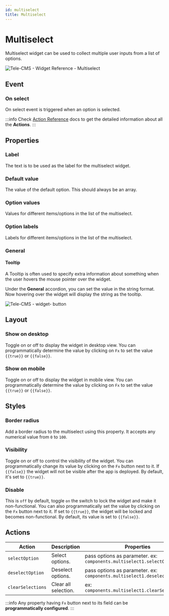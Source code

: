 ```yaml
---
id: multiselect
title: Multiselect
---
```

# Multiselect

Multiselect widget can be used to collect multiple user inputs from a list of options.

<div style={{textAlign: 'center'}}>

![Tele-CMS - Widget Reference - Multiselect](/img/widgets/multiselect/multi.gif)

</div>

## Event

### On select

On select event is triggered when an option is selected.

:::info
Check [Action Reference](/docs/actions/show-alert) docs to get the detailed information about all the **Actions**.
:::

## Properties

### Label

The text is to be used as the label for the multiselect widget.

### Default value

The value of the default option. This should always be an array.

### Option values

Values for different items/options in the list of the multiselect.

### Option labels

Labels for different items/options in the list of the multiselect.

### General

#### Tooltip

A Tooltip is often used to specify extra information about something when the user hovers the
mouse pointer over the widget.

Under the <b>General</b> accordion, you can set the value in the string format.
Now hovering over the widget will display the string as the tooltip.

<div style={{textAlign: 'center'}}>

![Tele-CMS - widget- button](/img/tooltip.png)

</div>

## Layout

### Show on desktop

Toggle on or off to display the widget in desktop view. You can programmatically determine the value by clicking on `Fx` to set the value `{{true}}` or `{{false}}`.

### Show on mobile

Toggle on or off to display the widget in mobile view. You can programmatically determine the value by clicking on `Fx` to set the value `{{true}}` or `{{false}}`.

## Styles

### Border radius

Add a border radius to the multiselect using this property. It accepts any numerical value from `0` to `100`.

### Visibility

Toggle on or off to control the visibility of the widget. You can programmatically change its value by clicking on the `Fx` button next to it. If `{{false}}` the widget will not be visible after the app is deployed. By default, it's set to `{{true}}`.

### Disable

This is `off` by default, toggle `on` the switch to lock the widget and make it non-functional. You can also programmatically set the value by clicking on the `Fx` button next to it. If set to `{{true}}`, the widget will be locked and becomes non-functional. By default, its value is set to `{{false}}`.

## Actions

| Action      | Description | Properties |
| ----------- | ----------- | ------------------ |
| `selectOption` | Select options. | pass options as parameter. ex: `components.multiselect1.selectOption(1)` |
| `deselectOption` | Deselect options.| pass options as parameter. ex: `components.multiselect1.deselectOption(1)` |
| `clearSelections` | Clear all selection. |  ex: `components.multiselect1.clearSelections()` |

:::info
Any property having `Fx` button next to its field can be **programmatically configured**.
:::
